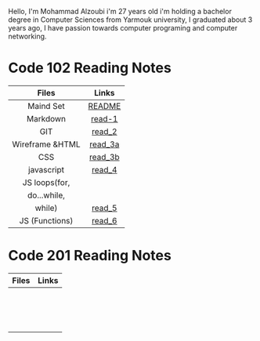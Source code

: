 Hello, I'm Mohammad Alzoubi i'm 27 years old i'm holding a bachelor degree in Computer Sciences from Yarmouk university, I graduated about 3 years ago, I have passion towards computer programing and computer networking.

# Code 102 Reading Notes
    
|    Files      |        Links         |
|:-------------:|:--------------------:|
| Maind Set     | [README](README.md)  |
| Markdown      | [read-1](read-1.md)  | 
| GIT           | [read_2](read_2.md)  |
|Wireframe &HTML| [read_3a](read_3a.md)|
|CSS            | [read_3b](read_3b.md)|
|javascript     | [read_4](read_4.md)  |
|JS loops(for,  |                      |
|do...while,    |                      |
|while)         | [read_5](read_5.md)  |
|JS (Functions)  | [read_6](read_6.md) |

# Code 201 Reading Notes

|   Files  |  Links  |
|:--------:|:-------:|
| | |
| | |
| | |
| | |
| | |
| | |
| | |
| | |
| | |
| | |
| | |
| | |
| | |
| | |
| | |
